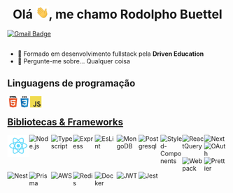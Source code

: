 <h1 align="center">Olá  <img src="https://github.com/ABSphreak/ABSphreak/blob/master/gifs/Hi.gif" width="30">, me chamo Rodolpho Buettel</h1>

[![Gmail Badge](https://img.shields.io/badge/rodolpho05buettel@gmail.com-c14438?style=flat&logo=Gmail&logoColor=white)](mailto:dn.danielbernardino@gmail.com "Connect via Email")
##

- 🌱 Formado em desenvolvimento fullstack pela **Driven Education**
- 💬 Pergunte-me sobre... Qualquer coisa

<div>
  <div>
    <h2>Linguagens de programação</h2>
    <div>
      <a href="https://developer.mozilla.org/pt-BR/docs/Web/HTML/" target="blank">
      <img align="left" alt="HTML5" width="26px" src="https://raw.githubusercontent.com/github/explore/80688e429a7d4ef2fca1e82350fe8e3517d3494d/topics/html/html.png" />
      </a>
      <a href="https://developer.mozilla.org/pt-BR/docs/Web/CSS" target="blank">
       <img align="left" alt="CSS3" width="26px" src="https://raw.githubusercontent.com/github/explore/80688e429a7d4ef2fca1e82350fe8e3517d3494d/topics/css/css.png" />
      </a>
      <a href="https://developer.mozilla.org/pt-BR/docs/Web/JavaScript/" target="blank">
      <img align="left" alt="JavaScript" width="26px" src="https://raw.githubusercontent.com/github/explore/80688e429a7d4ef2fca1e82350fe8e3517d3494d/topics/javascript/javascript.png" />
        <img  /> 
    </div>
  </div>
  
  <div>
    <h2>Bibliotecas & Frameworks</h2>
    <div>
      <a href="http://pt-br.reactjs.org/" target="blank">
         <img align="left" alt="React" width="50px" src="https://raw.githubusercontent.com/github/explore/80688e429a7d4ef2fca1e82350fe8e3517d3494d/topics/react/react.png" />
      </a>
      <a href="https://nodejs.org/en/" target="blank">
         <img align="left" alt="Node.js" width="50px" src="https://www.stickersdevs.com.br/wp-content/uploads/2022/01/nodejs-logo-adesivo-sticker.png" />
      </a>
      <a href="https://www.typescriptlang.org/" target="blank">
         <img align="left" alt="Typescript" width="50px" src="https://upload.wikimedia.org/wikipedia/commons/thumb/4/4c/Typescript_logo_2020.svg/512px-Typescript_logo_2020.svg.png" />
      </a>
      <a href="https://expressjs.com/" target="blank">
        <img align="left" alt="Express" width="50px" src="https://w7.pngwing.com/pngs/545/451/png-transparent-node-js-express-js-javascript-solution-stack-web-application-others-angle-text-rectangle-thumbnail.png" />
      </a>
      <a href="https://eslint.org/" target="blank">
         <img align="left" alt="EsLint" width="50px" src="https://substackcdn.com/image/fetch/w_1200,h_600,c_limit,f_jpg,q_auto:good,fl_progressive:steep/https%3A%2F%2Fbucketeer-e05bbc84-baa3-437e-9518-adb32be77984.s3.amazonaws.com%2Fpublic%2Fimages%2F8eb973ab-8dae-485c-84a1-f55bd6a2e9fa_700x400.jpeg" />
      </a>
      <a href="https://www.mongodb.com/home" target="blank">
         <img align="left" alt="MongoDB" width="50px" src="https://w7.pngwing.com/pngs/956/695/png-transparent-mongodb-original-wordmark-logo-icon-thumbnail.png" />
      </a>
      <a href="https://www.postgresql.org/" target="blank">
        <img align="left" alt="Postgresql" width="50px" src="https://w7.pngwing.com/pngs/441/460/png-transparent-postgresql-plain-wordmark-logo-icon.png" />
      </a>
      <a href="https://styled-components.com/" target="blank"> 
         <img align="left" alt="Styled-Components" width="50px" src="https://www.styled-components.com/atom.png" />
      </a>
      <a href="https://tanstack.com/query/latest" target="blank"> 
        <img align="left" alt="ReactQuery" width="50px" src="https://blog.theodo.com/static/bb12ede8ede50acc8cdb447e7dc8bf6e/6fe88/rq-logo.png" />
      </a>
      <a href="https://nextjs.org/" target="blank"> 
        <img align="left" alt="Next" width="50px" src="https://static-00.iconduck.com/assets.00/nextjs-icon-512x512-11yvtwzn.png" />
      </a>
      <a href="https://developer.mozilla.org/en-US/docs/Web/API/fetch" target="blank"> 
        <img align="left" alt="OAuth" width="50px" src="https://upload.wikimedia.org/wikipedia/commons/thumb/d/d2/Oauth_logo.svg/1200px-Oauth_logo.svg.png" />
      </a>
      <a href="https://webpack.js.org/" target="blank"> 
        <img align="left" alt="Webpack" width="50px" src="https://seeklogo.com/images/W/webpack-logo-9E66EE203A-seeklogo.com.png" />
      </a>
      <a href="https://prettier.io/" target="blank"> 
        <img align="left" alt="Prettier" width="50px" src="https://gregberge.com/static/a15f8dc6cde9d6dc9e94a2edb43b6108/2ceb4/banner.png" />
      </a>
      <a href="https://nestjs.com/" target="blank"> 
        <img align="left" alt="Nest" width="50px" src="https://cdn.dribbble.com/users/808903/screenshots/3831862/dribbble_szablon__1_1.png" />
      </a>
      <a href="https://www.prisma.io/" target="blank"> 
        <img align="left" alt="Prisma" width="50px" src="https://velog.velcdn.com/images/youngkiu/post/bfb3f3a0-2ca1-4e75-add7-0adfa9cfaa78/image.jpg" />
      </a>
      <a href="https://aws.amazon.com/pt/?nc2=h_lg" target="blank"> 
        <img align="left" alt="AWS" width="50px" src="https://upload.wikimedia.org/wikipedia/commons/thumb/9/93/Amazon_Web_Services_Logo.svg/1280px-Amazon_Web_Services_Logo.svg.png" />
      </a>
      <a href="https://redis.io/" target="blank"> 
       <img align="left" alt="Redis" width="50px" src="https://download.logo.wine/logo/Redis/Redis-Logo.wine.png" />
      </a>
      <a href="https://www.docker.com/" target="blank"> 
        <img align="left" alt="Docker" width="50px"" src="https://w7.pngwing.com/pngs/219/411/png-transparent-docker-logo-kubernetes-microservices-cloud-computing-dockers-logo-text-logo-cloud-computing.png" />
      </a>
      <a href="https://jwt.io/" target="blank"> 
       <img align="left" alt="JWT" width="50px" src="https://qbatu.net/wp-content/uploads/2023/01/jwt-1.png" />
      </a>
      <a href="https://jestjs.io/pt-BR/" target="blank"> 
       <img align="left" alt="Jest" width="50px" src="https://ih1.redbubble.net/image.404020079.1876/st,small,507x507-pad,600x600,f8f8f8.u7.jpg" />
       <div>
      </a>
    </div>
  </div>
</div>
